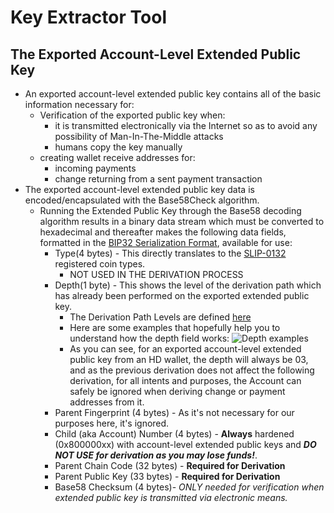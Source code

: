 # Key Extractor Tool
## The Exported Account-Level Extended Public Key
* An exported account-level extended public key contains all of the basic information necessary for:
  - Verification of the exported public key when:
    - it is transmitted electronically via the Internet so as to avoid any possibility of Man-In-The-Middle attacks
    - humans copy the key manually
  - creating wallet receive addresses for:
    - incoming payments
    - change returning from a sent payment transaction
* The exported account-level extended public key data is encoded/encapsulated with the Base58Check algorithm.
  - Running the Extended Public Key through the Base58 decoding algorithm results in a binary data stream which must be converted to hexadecimal and thereafter makes the following data fields, formatted in the [BIP32 Serialization Format](https://github.com/bitcoin/bips/blob/master/bip-0032.mediawiki#serialization-format), available for use:
    - Type(4 bytes) - This directly translates to the [SLIP-0132](https://github.com/satoshilabs/slips/blob/master/slip-0132.md#registered-hd-version-bytes) registered coin types.
      - NOT USED IN THE DERIVATION PROCESS
    - Depth(1 byte) - This shows the level of the derivation path which has already been performed on the exported extended public key.
      - The Derivation Path Levels are defined [here](https://github.com/bitcoin/bips/blob/master/bip-0044.mediawiki#Path_levels)
      - Here are some examples that hopefully help you to understand how the depth field works:
![Depth examples](https://github.com/EAWF/Bitcoin-Merchants-Toolbox/blob/master/Images/DepthExamples.jpg)
      - As you can see, for an exported account-level extended public key from an HD wallet, the depth will always be 03, and as the previous derivation does not affect the following derivation, for all intents and purposes, the Account can safely be ignored when deriving change or payment addresses from it.
    - Parent Fingerprint (4 bytes) - As it's not necessary for our purposes here, it's ignored.
    - Child (aka Account) Number (4 bytes) - **Always** hardened (0x800000xx) with account-level extended public keys and ***DO NOT USE for derivation as you may lose funds!***.
    - Parent Chain Code (32 bytes) - **Required for Derivation**
    - Parent Public Key (33 bytes) - **Required for Derivation**
    - Base58 Checksum (4 bytes)- *ONLY needed for verification when extended public key is transmitted via electronic means.*
    
